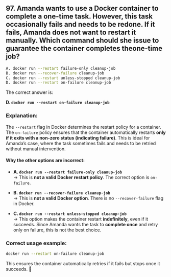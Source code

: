 ## 97. Amanda wants to use a Docker container to complete a one-time task. However, this task occasionally fails and needs to be redone. If it fails, Amanda does not want to restart it manually. Which command should she issue to guarantee the container completes theone-time job?
```sh
A. docker run --restart failure-only cleanup-job
B. docker run --recover-failure cleanup-job
C. docker run --restart unless-stopped cleanup-job
D. docker run --restart on-failure cleanup-job
```

The correct answer is:  

**D. `docker run --restart on-failure cleanup-job`**  

### Explanation:  
The `--restart` flag in Docker determines the restart policy for a container. The `on-failure` policy ensures that the container automatically restarts **only if it exits with a non-zero status (indicating failure)**. This is ideal for Amanda’s case, where the task sometimes fails and needs to be retried without manual intervention.

#### Why the other options are incorrect:
- **A. `docker run --restart failure-only cleanup-job`**  
  → This is **not a valid Docker restart policy**. The correct option is `on-failure`.  

- **B. `docker run --recover-failure cleanup-job`**  
  → This is **not a valid Docker option**. There is no `--recover-failure` flag in Docker.  

- **C. `docker run --restart unless-stopped cleanup-job`**  
  → This option makes the container restart **indefinitely**, even if it succeeds. Since Amanda wants the task to **complete once** and retry only on failure, this is not the best choice.  

### Correct usage example:
```bash
docker run --restart on-failure cleanup-job
```

This ensures the container automatically retries if it fails but stops once it succeeds. 🚀
